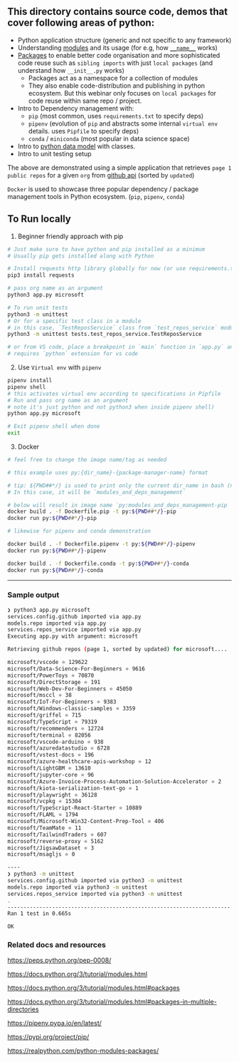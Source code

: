 ## This directory contains source code, demos that cover following areas of python:

* Python application structure (generic and not specific to any framework)
* Understanding [modules](https://docs.python.org/3/tutorial/modules.html#) and its usage (for e.g, how [`__name__`](https://docs.python.org/3/library/__main__.html) works)
* [Packages](https://docs.python.org/3/tutorial/modules.html#packages) to enable better code organisation and more sophisticated code reuse such as `sibling imports` with just `local packages` (and understand how `__init__.py` works)
    * Packages act as a namespace for a collection of modules
    * They also enable code-distribution and publishing in python ecosystem. But this webinar only focuses on `local packages` for code reuse within same repo / project.
* Intro to Dependency management with:
    * `pip` (most common, uses `requirements.txt` to specify deps)
    * `pipenv` (evolution of `pip` and abstracts some internal `virtual env` details. uses `Pipfile` to specify deps)
    * `conda` / `miniconda` (most popular in data science space)
* Intro to [python data model](https://docs.python.org/3/reference/datamodel.html) with classes.
* Intro to unit testing setup 

The above are demonstrated using a simple application that retrieves `page 1` `public repos` for a given `org` from [github api](https://docs.github.com/en/rest/reference/repos#list-organization-repositories) (sorted by `updated`)

`Docker` is used to showcase three popular dependency / package management tools in Python ecosystem. (`pip`, `pipenv`, `conda`)

## To Run locally 

1. Beginner friendly approach with pip

```bash
# Just make sure to have python and pip installed as a minimum
# Usually pip gets installed along with Python

# Install requests http library globally for now (or use requirements.txt and virtualenv if already familiar)
pip3 install requests

# pass org name as an argument
python3 app.py microsoft

# To run unit tests
python3 -m unittest
# Or for a specific test class in a module
# in this case, `TestReposService` class from `test_repos_service` module inside `tests` package
python3 -m unittest tests.test_repos_service.TestReposService

# or from VS code, place a breakpoint in `main` function in `app.py` and press `f5` 
# requires `python` extension for vs code
```

2. Use `Virtual env` with `pipenv`

```bash
pipenv install
pipenv shell
# this activates virtual env according to specifications in Pipfile
# Run and pass org name as an argument 
# note it's just python and not python3 when inside pipenv shell)
python app.py microsoft

# Exit pipenv shell when done
exit
```

3. Docker

```bash
# feel free to change the image name/tag as needed

# this example uses py:{dir_name}-{package-manager-name} format

# tip: ${PWD##*/} is used to print only the current dir_name in bash (notice the use of uppercase when parsing)
# In this case, it will be `modules_and_deps_management`

# below will result in image name `py:modules_and_deps_management-pip
docker build . -f Dockerfile.pip -t py:${PWD##*/}-pip
docker run py:${PWD##*/}-pip

# likewise for pipenv and conda demonstration

docker build . -f Dockerfile.pipenv -t py:${PWD##*/}-pipenv
docker run py:${PWD##*/}-pipenv

docker build . -f Dockerfile.conda -t py:${PWD##*/}-conda
docker run py:${PWD##*/}-conda
```

---

### Sample output
```bash
❯ python3 app.py microsoft
services.config.github imported via app.py
models.repo imported via app.py
services.repos_service imported via app.py
Executing app.py with argument: microsoft

Retrieving github repos (page 1, sorted by updated) for microsoft....

microsoft/vscode ⭐ 129622
microsoft/Data-Science-For-Beginners ⭐ 9616
microsoft/PowerToys ⭐ 70870
microsoft/DirectStorage ⭐ 191
microsoft/Web-Dev-For-Beginners ⭐ 45050
microsoft/msccl ⭐ 38
microsoft/IoT-For-Beginners ⭐ 9383
microsoft/Windows-classic-samples ⭐ 3359
microsoft/griffel ⭐ 715
microsoft/TypeScript ⭐ 79319
microsoft/recommenders ⭐ 12724
microsoft/terminal ⭐ 82056
microsoft/vscode-arduino ⭐ 938
microsoft/azuredatastudio ⭐ 6728
microsoft/vstest-docs ⭐ 196
microsoft/azure-healthcare-apis-workshop ⭐ 12
microsoft/LightGBM ⭐ 13610
microsoft/jupyter-core ⭐ 96
microsoft/Azure-Invoice-Process-Automation-Solution-Accelerator ⭐ 2
microsoft/kiota-serialization-text-go ⭐ 1
microsoft/playwright ⭐ 36128
microsoft/vcpkg ⭐ 15304
microsoft/TypeScript-React-Starter ⭐ 10889
microsoft/FLAML ⭐ 1794
microsoft/Microsoft-Win32-Content-Prep-Tool ⭐ 406
microsoft/TeamMate ⭐ 11
microsoft/TailwindTraders ⭐ 607
microsoft/reverse-proxy ⭐ 5162
microsoft/JigsawDataset ⭐ 3
microsoft/msagljs ⭐ 0

----
❯ python3 -m unittest      
services.config.github imported via python3 -m unittest
models.repo imported via python3 -m unittest
services.repos_service imported via python3 -m unittest
.
----------------------------------------------------------------------
Ran 1 test in 0.665s

OK
```

### Related docs and resources

https://peps.python.org/pep-0008/

https://docs.python.org/3/tutorial/modules.html

https://docs.python.org/3/tutorial/modules.html#packages

https://docs.python.org/3/tutorial/modules.html#packages-in-multiple-directories

https://pipenv.pypa.io/en/latest/

https://pypi.org/project/pip/

https://realpython.com/python-modules-packages/ 


